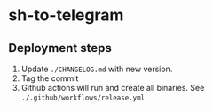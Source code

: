 # sh-to-telegram

## Deployment steps

1. Update `./CHANGELOG.md` with new version.
2. Tag the commit
3. Github actions will run and create all binaries. See `./.github/workflows/release.yml`
